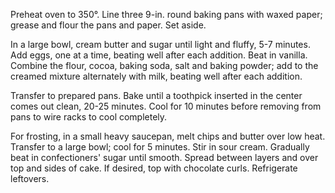 Preheat oven to 350°. Line three 9-in. round baking pans with waxed paper; grease and flour the pans and paper. Set aside.

In a large bowl, cream butter and sugar until light and fluffy, 5-7 minutes. Add eggs, one at a time, beating well after each addition. Beat in vanilla. Combine the flour, cocoa, baking soda, salt and baking powder; add to the creamed mixture alternately with milk, beating well after each addition.

Transfer to prepared pans. Bake until a toothpick inserted in the center comes out clean, 20-25 minutes. Cool for 10 minutes before removing from pans to wire racks to cool completely.

For frosting, in a small heavy saucepan, melt chips and butter over low heat. Transfer to a large bowl; cool for 5 minutes. Stir in sour cream. Gradually beat in confectioners' sugar until smooth. Spread between layers and over top and sides of cake. If desired, top with chocolate curls. Refrigerate leftovers.